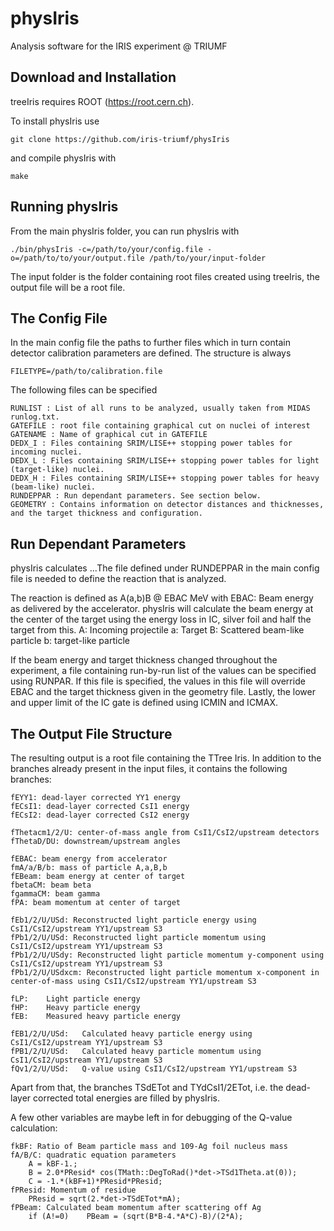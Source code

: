 # physIris
Analysis software for the IRIS experiment @ TRIUMF

## Download and Installation ##
	
treeIris requires ROOT (https://root.cern.ch).

To install physIris use

	git clone https://github.com/iris-triumf/physIris

and compile physIris with

	make


## Running physIris ##

From the main physIris folder, you can run physIris with
 
	./bin/physIris -c=/path/to/your/config.file -o=/path/to/to/your/output.file /path/to/your/input-folder

The input folder is the folder containing root files created using treeIris, the output file will be a root file.


## The Config File ##

In the main config file the paths to further files which in turn contain detector calibration parameters are defined. The structure is always

	FILETYPE=/path/to/calibration.file

The following files can be specified

	RUNLIST : List of all runs to be analyzed, usually taken from MIDAS runlog.txt.
	GATEFILE : root file containing graphical cut on nuclei of interest
	GATENAME : Name of graphical cut in GATEFILE
	DEDX_I : Files containing SRIM/LISE++ stopping power tables for incoming nuclei.
	DEDX_L : Files containing SRIM/LISE++ stopping power tables for light (target-like) nuclei.
	DEDX_H : Files containing SRIM/LISE++ stopping power tables for heavy (beam-like) nuclei.
	RUNDEPPAR : Run dependant parameters. See section below.
	GEOMETRY : Contains information on detector distances and thicknesses, and the target thickness and configuration. 

## Run Dependant Parameters ##

physIris calculates ...The file defined under RUNDEPPAR in the main config file is needed to define the reaction that is analyzed.

The reaction is defined as A(a,b)B @ EBAC MeV with
	EBAC: Beam energy as delivered by the accelerator. physIris will calculate the beam energy at the center of the target using the energy loss in IC, silver foil and half the target from this.
	A: Incoming projectile
	a: Target
	B: Scattered beam-like particle
	b: target-like particle

If the beam energy and target thickness changed throughout the experiment, a file containing run-by-run list of the values can be specified using RUNPAR. If this file is specified, the values in this file will override EBAC and the target thickness given in the geometry file. Lastly, the lower and upper limit of the IC gate is defined using ICMIN and ICMAX.

## The Output File Structure ##

The resulting output is a root file containing the TTree Iris. In addition to the branches already present in the input files, it contains the following branches:

	fEYY1: dead-layer corrected YY1 energy
	fECsI1: dead-layer corrected CsI1 energy
	fECsI2: dead-layer corrected CsI2 energy
	
	fThetacm1/2/U: center-of-mass angle from CsI1/CsI2/upstream detectors
	fThetaD/DU: downstream/upstream angles
	
	fEBAC: beam energy from accelerator
	fmA/a/B/b: mass of particle A,a,B,b
	fEBeam: beam energy at center of target
	fbetaCM: beam beta
	fgammaCM: beam gamma
	fPA: beam momentum at center of target
	
	fEb1/2/U/USd: Reconstructed light particle energy using CsI1/CsI2/upstream YY1/upstream S3 
	fPb1/2/U/USd: Reconstructed light particle momentum using CsI1/CsI2/upstream YY1/upstream S3 
	fPb1/2/U/USdy: Reconstructed light particle momentum y-component using CsI1/CsI2/upstream YY1/upstream S3
	fPb1/2/U/USdxcm: Reconstructed light particle momentum x-component in center-of-mass using CsI1/CsI2/upstream YY1/upstream S3
 
	fLP:	Light particle energy
	fHP:	Heavy particle energy
	fEB:	Measured heavy particle energy
	
	fEB1/2/U/USd:	Calculated heavy particle energy using CsI1/CsI2/upstream YY1/upstream S3
	fPB1/2/U/USd:	Calculated heavy particle momentum using CsI1/CsI2/upstream YY1/upstream S3
	fQv1/2/U/USd:	Q-value using CsI1/CsI2/upstream YY1/upstream S3
	
Apart from that, the branches TSdETot and TYdCsI1/2ETot, i.e. the dead-layer corrected total energies are filled by physIris. 

A few other variables are maybe left in for debugging of the Q-value calculation:

	fkBF: Ratio of Beam particle mass and 109-Ag foil nucleus mass
	fA/B/C: quadratic equation parameters
		A = kBF-1.;
		B = 2.0*PResid* cos(TMath::DegToRad()*det->TSd1Theta.at(0));
		C = -1.*(kBF+1)*PResid*PResid; 
	fPResid: Momentum of residue
		PResid = sqrt(2.*det->TSdETot*mA);
	fPBeam: Calculated beam momentum after scattering off Ag
		if (A!=0)    PBeam = (sqrt(B*B-4.*A*C)-B)/(2*A);



